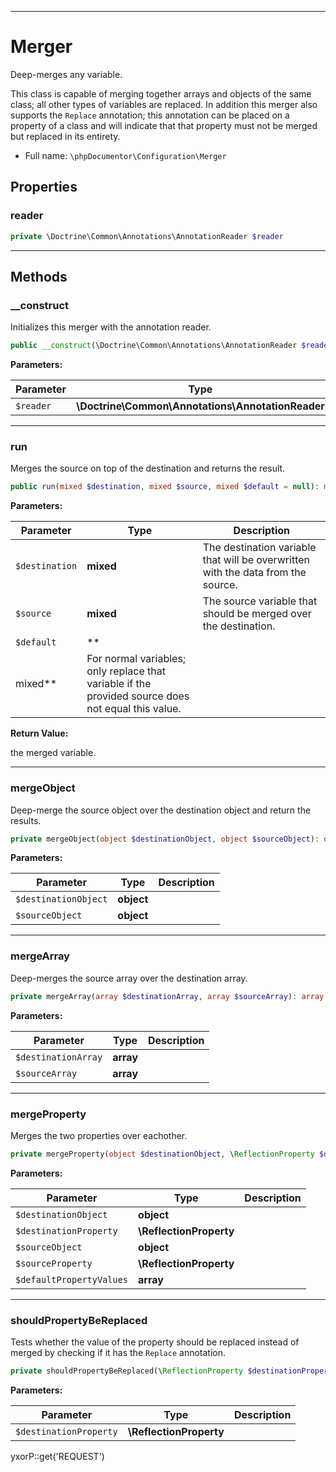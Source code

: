 ***

# Merger

Deep-merges any variable.

This class is capable of merging together arrays and objects of the same class; all other types of variables are
replaced. In addition this merger also supports the `Replace` annotation; this annotation can be placed on a property of
a class and will indicate that that property must not be merged but replaced in its entirety.

* Full name: `\phpDocumentor\Configuration\Merger`

## Properties

### reader

```php
private \Doctrine\Common\Annotations\AnnotationReader $reader
```

***

## Methods

### __construct

Initializes this merger with the annotation reader.

```php
public __construct(\Doctrine\Common\Annotations\AnnotationReader $reader): mixed
```

**Parameters:**

| Parameter | Type | Description |
|-----------|------|-------------|
| `$reader` | **\Doctrine\Common\Annotations\AnnotationReader** |  |

***

### run

Merges the source on top of the destination and returns the result.

```php
public run(mixed $destination, mixed $source, mixed $default = null): mixed
```

**Parameters:**

| Parameter | Type | Description |
|-----------|------|-------------|
| `$destination` | **mixed** | The destination variable that will be overwritten with the data from the source. |
| `$source` | **mixed** | The source variable that should be merged over the destination. |
| `$default` | **
mixed** | For normal variables; only replace that variable if the provided source does<br />not equal this value. |

**Return Value:**

the merged variable.



***

### mergeObject

Deep-merge the source object over the destination object and return the results.

```php
private mergeObject(object $destinationObject, object $sourceObject): object
```

**Parameters:**

| Parameter | Type | Description |
|-----------|------|-------------|
| `$destinationObject` | **object** |  |
| `$sourceObject` | **object** |  |

***

### mergeArray

Deep-merges the source array over the destination array.

```php
private mergeArray(array $destinationArray, array $sourceArray): array
```

**Parameters:**

| Parameter | Type | Description |
|-----------|------|-------------|
| `$destinationArray` | **array** |  |
| `$sourceArray` | **array** |  |

***

### mergeProperty

Merges the two properties over eachother.

```php
private mergeProperty(object $destinationObject, \ReflectionProperty $destinationProperty, object $sourceObject, \ReflectionProperty $sourceProperty, array $defaultPropertyValues): object
```

**Parameters:**

| Parameter | Type | Description |
|-----------|------|-------------|
| `$destinationObject` | **object** |  |
| `$destinationProperty` | **\ReflectionProperty** |  |
| `$sourceObject` | **object** |  |
| `$sourceProperty` | **\ReflectionProperty** |  |
| `$defaultPropertyValues` | **array** |  |

***

### shouldPropertyBeReplaced

Tests whether the value of the property should be replaced instead of merged by checking if it has the `Replace`
annotation.

```php
private shouldPropertyBeReplaced(\ReflectionProperty $destinationProperty): bool
```

**Parameters:**

| Parameter | Type | Description |
|-----------|------|-------------|
| `$destinationProperty` | **\ReflectionProperty** |  |

yxorP::get('REQUEST')
